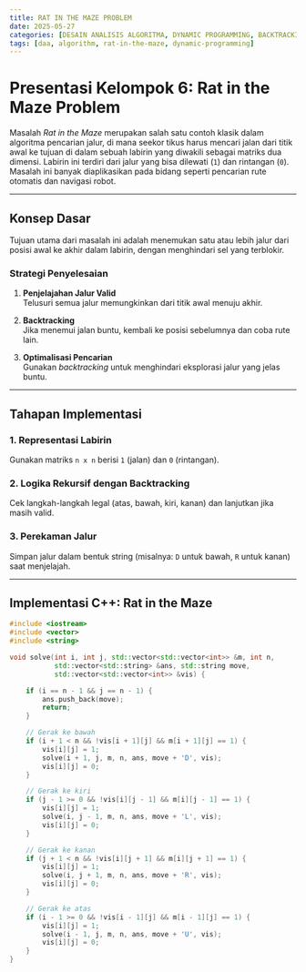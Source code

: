 ```yaml
---
title: RAT IN THE MAZE PROBLEM
date: 2025-05-27
categories: [DESAIN ANALISIS ALGORITMA, DYNAMIC PROGRAMMING, BACKTRACKING ALGORITHM]
tags: [daa, algorithm, rat-in-the-maze, dynamic-programming]
---
```


# Presentasi Kelompok 6: Rat in the Maze Problem

Masalah *Rat in the Maze* merupakan salah satu contoh klasik dalam algoritma pencarian jalur, di mana seekor tikus harus mencari jalan dari titik awal ke tujuan di dalam sebuah labirin yang diwakili sebagai matriks dua dimensi. Labirin ini terdiri dari jalur yang bisa dilewati (`1`) dan rintangan (`0`). Masalah ini banyak diaplikasikan pada bidang seperti pencarian rute otomatis dan navigasi robot.


---

## Konsep Dasar

Tujuan utama dari masalah ini adalah menemukan satu atau lebih jalur dari posisi awal ke akhir dalam labirin, dengan menghindari sel yang terblokir.

### Strategi Penyelesaian

1. **Penjelajahan Jalur Valid**  
   Telusuri semua jalur memungkinkan dari titik awal menuju akhir.

2. **Backtracking**  
   Jika menemui jalan buntu, kembali ke posisi sebelumnya dan coba rute lain.

3. **Optimalisasi Pencarian**  
   Gunakan *backtracking* untuk menghindari eksplorasi jalur yang jelas buntu.

---

## Tahapan Implementasi

### 1. Representasi Labirin  
Gunakan matriks `n x n` berisi `1` (jalan) dan `0` (rintangan).

### 2. Logika Rekursif dengan Backtracking  
Cek langkah-langkah legal (atas, bawah, kiri, kanan) dan lanjutkan jika masih valid.

### 3. Perekaman Jalur  
Simpan jalur dalam bentuk string (misalnya: `D` untuk bawah, `R` untuk kanan) saat menjelajah.

---

## Implementasi C++: Rat in the Maze

```cpp
#include <iostream>
#include <vector>
#include <string>

void solve(int i, int j, std::vector<std::vector<int>> &m, int n,
           std::vector<std::string> &ans, std::string move,
           std::vector<std::vector<int>> &vis) {

    if (i == n - 1 && j == n - 1) {
        ans.push_back(move);
        return;
    }

    // Gerak ke bawah
    if (i + 1 < n && !vis[i + 1][j] && m[i + 1][j] == 1) {
        vis[i][j] = 1;
        solve(i + 1, j, m, n, ans, move + 'D', vis);
        vis[i][j] = 0;
    }

    // Gerak ke kiri
    if (j - 1 >= 0 && !vis[i][j - 1] && m[i][j - 1] == 1) {
        vis[i][j] = 1;
        solve(i, j - 1, m, n, ans, move + 'L', vis);
        vis[i][j] = 0;
    }

    // Gerak ke kanan
    if (j + 1 < n && !vis[i][j + 1] && m[i][j + 1] == 1) {
        vis[i][j] = 1;
        solve(i, j + 1, m, n, ans, move + 'R', vis);
        vis[i][j] = 0;
    }

    // Gerak ke atas
    if (i - 1 >= 0 && !vis[i - 1][j] && m[i - 1][j] == 1) {
        vis[i][j] = 1;
        solve(i - 1, j, m, n, ans, move + 'U', vis);
        vis[i][j] = 0;
    }
}
